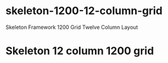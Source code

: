 # skeleton-1200-12-column-grid
Skeleton Framework 1200 Grid Twelve Column Layout

<h1>Skeleton 12 column 1200 grid</h1>
